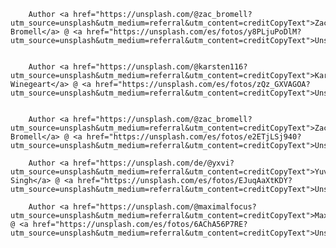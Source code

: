         Author <a href="https://unsplash.com/@zac_bromell?utm_source=unsplash&utm_medium=referral&utm_content=creditCopyText">Zac Bromell</a> @ <a href="https://unsplash.com/es/fotos/y8PLjuPoDlM?utm_source=unsplash&utm_medium=referral&utm_content=creditCopyText">Unsplash</a> 


        Author <a href="https://unsplash.com/@karsten116?utm_source=unsplash&utm_medium=referral&utm_content=creditCopyText">Karsten Winegeart</a> @ <a href="https://unsplash.com/es/fotos/zQz_GXVAGOA?utm_source=unsplash&utm_medium=referral&utm_content=creditCopyText">Unsplash</a>


        Author <a href="https://unsplash.com/@zac_bromell?utm_source=unsplash&utm_medium=referral&utm_content=creditCopyText">Zac Bromell</a> @ <a href="https://unsplash.com/es/fotos/e2ETjLSj940?utm_source=unsplash&utm_medium=referral&utm_content=creditCopyText">Unsplash</a>

        Author <a href="https://unsplash.com/de/@yxvi?utm_source=unsplash&utm_medium=referral&utm_content=creditCopyText">Yuvraj Singh</a> @ <a href="https://unsplash.com/es/fotos/EJuqAaXtKDY?utm_source=unsplash&utm_medium=referral&utm_content=creditCopyText">Unsplash</a>

        Author <a href="https://unsplash.com/@maximalfocus?utm_source=unsplash&utm_medium=referral&utm_content=creditCopyText">Maximalfocus</a> @ <a href="https://unsplash.com/es/fotos/6AChA56P7RE?utm_source=unsplash&utm_medium=referral&utm_content=creditCopyText">Unsplash</a>
  
  
  